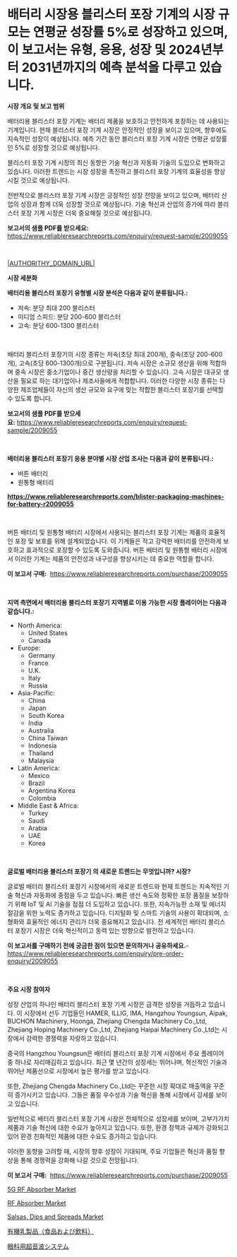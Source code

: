 <p><h1>배터리 시장용 블리스터 포장 기계의 시장 규모는 연평균 성장률 5%로 성장하고 있으며, 이 보고서는 유형, 응용, 성장 및 2024년부터 2031년까지의 예측 분석을 다루고 있습니다.</h1></p><p><strong>시장 개요 및 보고 범위</strong></p>
<p><p>배터리용 블리스터 포장 기계는 배터리 제품을 보호하고 안전하게 포장하는 데 사용되는 기계입니다. 현재 블리스터 포장 기계 시장은 안정적인 성장을 보이고 있으며, 향후에도 지속적인 성장이 예상됩니다. 예측 기간 동안 블리스터 포장 기계 시장은 연평균 성장률인 5%로 성장할 것으로 예상됩니다.</p><p>블리스터 포장 기계 시장의 최신 동향은 기술 혁신과 자동화 기술의 도입으로 변화하고 있습니다. 이러한 트렌드는 시장 성장을 촉진하고 블리스터 포장 기계의 효율성을 향상시킬 것으로 예상됩니다.</p><p>전반적으로 블리스터 포장 기계 시장은 긍정적인 성장 전망을 보이고 있으며, 배터리 산업의 성장과 함께 더욱 성장할 것으로 예상됩니다. 기술 혁신과 산업의 증가에 따라 블리스터 포장 기계 시장은 더욱 중요해질 것으로 예상됩니다.</p></p>
<p><strong>보고서의 샘플 PDF를 받으세요:</strong> <a href="https://www.reliableresearchreports.com/enquiry/request-sample/2009055">https://www.reliableresearchreports.com/enquiry/request-sample/2009055</a></p>
<p>&nbsp;</p>
<p><a href="|AUTHORITHY_DOMAIN_URL|">|AUTHORITHY_DOMAIN_URL|</a></p>
<p><strong>시장 세분화</strong></p>
<p><strong>배터리용 블리스터 포장기 유형별 시장 분석은 다음과 같이 분류됩니다.:</strong></p>
<p><ul><li>저속: 분당 최대 200 블리스터</li><li>미디엄 스피드: 분당 200-600 블리스터</li><li>고속: 분당 600-1300 블리스터</li></ul></p>
<p>&nbsp;</p>
<p><p>배터리 블리스터 포장기의 시장 종류는 저속(초당 최대 200개), 중속(초당 200-600개), 고속(초당 600-1300개)으로 구분됩니다. 저속 시장은 소규모 생산을 위해 적합하며 중속 시장은 중소기업이나 중간 생산량을 처리할 수 있습니다. 고속 시장은 대규모 생산을 필요로 하는 대기업이나 제조사들에게 적합합니다. 이러한 다양한 시장 종류는 다양한 제조업체들이 자신의 생산 규모와 요구에 맞는 적합한 블리스터 포장기를 선택할 수 있도록 합니다.</p></p>
<p><strong>보고서의 샘플 PDF를 받으세요:</strong>&nbsp;<a href="https://www.reliableresearchreports.com/enquiry/request-sample/2009055">https://www.reliableresearchreports.com/enquiry/request-sample/2009055</a></p>
<p>&nbsp;</p>
<p><strong> 배터리용 블리스터 포장기 응용 분야별 시장 산업 조사는 다음과 같이 분류됩니다.:</strong></p>
<p><ul><li>버튼 배터리</li><li>원통형 배터리</li></ul></p>
<p><strong><a href="https://www.reliableresearchreports.com/blister-packaging-machines-for-battery-r2009055">https://www.reliableresearchreports.com/blister-packaging-machines-for-battery-r2009055</a></strong></p>
<p>&nbsp;</p>
<p><p>버튼 배터리 및 원통형 배터리 시장에서 사용되는 블리스터 포장 기계는 제품의 효율적인 포장 및 보호를 위해 설계되었습니다. 이 기계들은 작고 강력한 배터리를 안전하게 보호하고 효과적으로 포장할 수 있도록 도와줍니다. 버튼 배터리 및 원통형 배터리 시장에서 이러한 기계는 제품의 안전성과 내구성을 향상시키는 데 중요한 역할을 합니다.</p></p>
<p><strong>이 보고서 구매:</strong>&nbsp; <a href="https://www.reliableresearchreports.com/purchase/2009055">https://www.reliableresearchreports.com/purchase/2009055</a></p>
<p>&nbsp;</p>
<p><strong>지역 측면에서 배터리용 블리스터 포장기 지역별로 이용 가능한 시장 플레이어는 다음과 같습니다.:</strong></p>
<p><ul>
    <li>
        North America:
        <ul>
            <li>United States</li>
            <li>Canada</li>
        </ul>
    </li>
    <li>
        Europe:
        <ul>
            <li>Germany</li>
            <li>France</li>
            <li>U.K.</li>
            <li>Italy</li>
            <li>Russia</li>
        </ul>
    </li>
    <li>
        Asia-Pacific:
        <ul>
            <li>China</li>
            <li>Japan</li>
            <li>South Korea</li>
            <li>India</li>
            <li>Australia</li>
            <li>China Taiwan</li>
            <li>Indonesia</li>
            <li>Thailand</li>
            <li>Malaysia</li>
        </ul>
    </li>
    <li>
        Latin America:
        <ul>
            <li>Mexico</li>
            <li>Brazil</li>
            <li>Argentina Korea</li>
            <li>Colombia</li>
        </ul>
    </li>
    <li>
        Middle East & Africa:
        <ul>
            <li>Turkey</li>
            <li>Saudi</li>
            <li>Arabia</li>
            <li>UAE</li>
            <li>Korea</li>
        </ul>
    </li>
    </ul></p>
<p>&nbsp;</p>
<p><strong>글로벌 배터리용 블리스터 포장기 의 새로운 트렌드는 무엇입니까? 시장?</strong></p>
<p><p>글로벌 배터리 블리스터 포장기 시장에서의 새로운 트렌드와 현재 트렌드는 지속적인 기술 혁신과 자동화에 중점을 두고 있습니다. 빠른 생산 속도와 정확한 포장 품질을 보장하기 위해 IoT 및 AI 기술을 점점 더 도입하고 있습니다. 또한, 지속가능한 소재 및 에너지 절감을 위한 노력도 증가하고 있습니다. 디지털화 및 스마트 기술의 사용이 확대되며, 소형화와 효율적인 에너지 관리가 더욱 중요해지고 있습니다. 전 세계적인 배터리 블리스터 포장기 시장은 더욱 혁신적이고 동력 있는 방향으로 발전하고 있습니다.</p></p>
<p><strong>이 보고서를 구매하기 전에 궁금한 점이 있으면 문의하거나 공유하세요.</strong>- <a href="https://www.reliableresearchreports.com/enquiry/pre-order-enquiry/2009055">https://www.reliableresearchreports.com/enquiry/pre-order-enquiry/2009055</a></p>
<p>&nbsp;</p>
<p><strong>주요 시장 참여자</strong></p>
<p><p>성장 산업의 하나인 배터리 블리스터 포장 기계 시장은 급격한 성장을 거듭하고 있습니다. 이 시장에서 선두 기업들인 HAMER, ILLIG, IMA, Hangzhou Youngsun, Aipak, BUCHON Machinery, Hoonga, Zhejiang Chengda Machinery Co.,Ltd, Zhejiang Hoping Machinery Co.,Ltd, Zhejiang Haipai Machinery Co.,Ltd는 시장에서 강력한 경쟁력을 자랑하고 있습니다.</p><p>중국의 Hangzhou Youngsun은 배터리 블리스터 포장 기계 시장에서 주요 플레이어 중 하나로 자리매김하고 있습니다. 최근 몇 년간의 성장세는 뛰어나며, 혁신적인 기술과 뛰어난 제품선으로 시장에서 높은 평가를 받고 있습니다.</p><p>또한, Zhejiang Chengda Machinery Co.,Ltd는 꾸준한 시장 확대로 매출액을 꾸준히 증가시키고 있습니다. 그들은 품질 우수성과 기술 혁신을 통해 시장에서 강세를 보이고 있습니다.</p><p>일반적으로 배터리 블리스터 포장 기계 시장은 전체적으로 성장세를 보이며, 고부가가치 제품과 기술 혁신에 대한 수요가 높아지고 있습니다. 또한, 환경 정책과 규제가 강화되고 있어 환경 친화적인 제품에 대한 수요도 증가하고 있습니다.</p><p>이러한 동향을 고려할 때, 시장의 향후 성장이 기대되며, 주요 기업들은 혁신과 품질 향상을 통해 경쟁력을 강화해 나갈 것으로 전망됩니다.</p></p>
<p><strong>이 보고서 구매:</strong>&nbsp;&nbsp;<a href="https://www.reliableresearchreports.com/purchase/2009055">https://www.reliableresearchreports.com/purchase/2009055</a></p>
<p><p><a href="https://github.com/JameTravis/Market-Research-Report-List-5/blob/main/5g-rf-absorber-market.md">5G RF Absorber Market</a></p><p><a href="https://github.com/alwa8650/Market-Research-Report-List-1/blob/main/rf-absorber-market.md">RF Absorber Market</a></p><p><a href="https://issuu.com/reportprime-2/docs/salsas-dips-and-spreads-market-size_105d45a5472b5b">Salsas, Dips and Spreads Market</a></p><p><a href="https://github.com/schmahlson/Market-Research-Report-List-2/blob/main/8517661117760.md">有機乳製品（食品および飲料）</a></p><p><a href="https://github.com/roulaayoub-saad/Market-Research-Report-List-1/blob/main/8868642117759.md">眼科用超音波システム</a></p></p>
